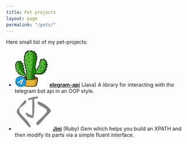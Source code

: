 ```yaml
---
title: Pet projects
layout: page
permalink: "/pets/"
---
```


Here small list of my pet-projects:
  - <img alt="logo" src="https://raw.githubusercontent.com/l3r8yJ/elegram-api/23f60990b7839008951bc63310e50bec06205a59/docs/icon/telecactoos.svg" height="100px" /> [**elegram-api**](https://www.elegram-api.ru) (Java) A library for interacting with the telegram bot api in an OOP style.
  - <img alt="logo" src="https://github.com/l3r8yJ/jini.github/blob/master/jini.png?raw=true" height="100px" /> [**Jini**](https://www.l3r8y.ru/jini.github/) (Ruby) Gem which helps you build an XPATH and then modify its parts via a simple fluent interface.
